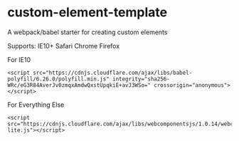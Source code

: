 # custom-element-template
A webpack/babel starter for creating custom elements

Supports: 
IE10+
Safari
Chrome
Firefox

For IE10
```
<script src="https://cdnjs.cloudflare.com/ajax/libs/babel-polyfill/6.26.0/polyfill.min.js" integrity="sha256-WRc/eG3R84AverJv0zmqxAmdwQxstUpqkiE+avJ3WSo=" crossorigin="anonymous"></script>
```

For Everything Else
```
<script src="https://cdnjs.cloudflare.com/ajax/libs/webcomponentsjs/1.0.14/webcomponents-lite.js"></script>
```